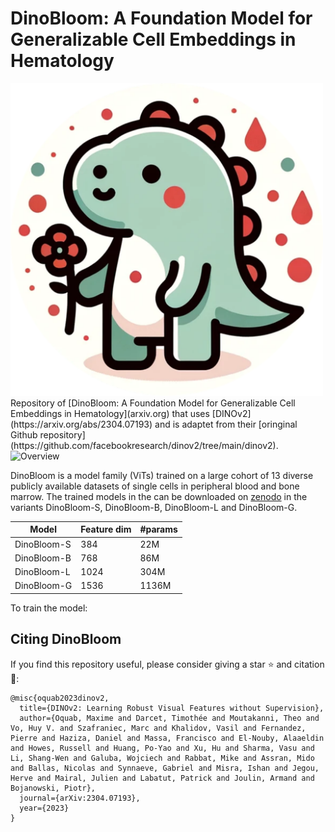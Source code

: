 # DinoBloom: A Foundation Model for Generalizable Cell Embeddings in Hematology
<img src="media/logo.png" title="Cutie" width="500" /> 
Repository of [DinoBloom: A Foundation Model for Generalizable Cell Embeddings in Hematology](arxiv.org) that uses [DINOv2](https://arxiv.org/abs/2304.07193) and is adaptet from their [oringinal Github repository](https://github.com/facebookresearch/dinov2/tree/main/dinov2).

<img src="media/overview.png" title="Overview"  /> 


DinoBloom is a model family (ViTs) trained on a large cohort of 13 diverse publicly available datasets of single cells in peripheral blood and bone marrow. The trained models in the can be downloaded on [zenodo](zenodolink.com) in the variants DinoBloom-S, DinoBloom-B, DinoBloom-L and DinoBloom-G.

| Model         | Feature dim | #params |
|---------------|-------------|---------|
| DinoBloom-S   | 384         | 22M     |
| DinoBloom-B   | 768         | 86M     |
| DinoBloom-L   | 1024        | 304M    |
| DinoBloom-G   | 1536        | 1136M   |

To train the model: 


## Citing DinoBloom

If you find this repository useful, please consider giving a star ⭐️ and citation :t-rex::

```
@misc{oquab2023dinov2,
  title={DINOv2: Learning Robust Visual Features without Supervision},
  author={Oquab, Maxime and Darcet, Timothée and Moutakanni, Theo and Vo, Huy V. and Szafraniec, Marc and Khalidov, Vasil and Fernandez, Pierre and Haziza, Daniel and Massa, Francisco and El-Nouby, Alaaeldin and Howes, Russell and Huang, Po-Yao and Xu, Hu and Sharma, Vasu and Li, Shang-Wen and Galuba, Wojciech and Rabbat, Mike and Assran, Mido and Ballas, Nicolas and Synnaeve, Gabriel and Misra, Ishan and Jegou, Herve and Mairal, Julien and Labatut, Patrick and Joulin, Armand and Bojanowski, Piotr},
  journal={arXiv:2304.07193},
  year={2023}
}
```
